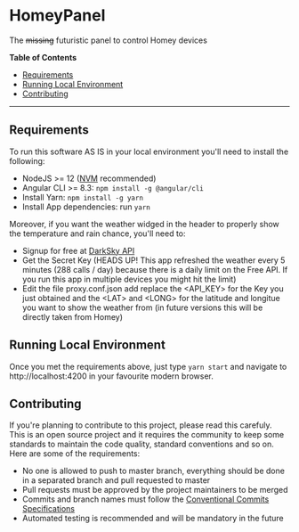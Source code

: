 HomeyPanel
==========
The ~~missing~~ futuristic panel to control Homey devices

**Table of Contents**
* [Requirements](#requirements)
* [Running Local Environment](#running-local-environment)
* [Contributing](#contributing)

- - -

## Requirements
To run this software AS IS in your local environment you'll need to install the following:
- NodeJS >= 12 ([NVM](https://github.com/nvm-sh/nvm#installing-and-updating) recommended)
- Angular CLI >= 8.3: `npm install -g @angular/cli`
- Install Yarn: `npm install -g yarn`
- Install App dependencies: run `yarn`

Moreover, if you want the weather widged in the header to properly show the temperature and rain chance, you'll need to:
- Signup for free at [DarkSky API](https://darksky.net/dev)
- Get the Secret Key (HEADS UP! This app refreshed the weather every 5 minutes (288 calls / day) because there is a daily limit on the Free API. If you run this app in multiple devices you might hit the limit)
- Edit the file proxy.conf.json add replace the \<API_KEY\> for the Key you just obtained and the \<LAT\> and \<LONG\> for the latitude and longitue you want to show the weather from (in future versions this will be directly taken from Homey)


## Running Local Environment
Once you met the requirements above, just type `yarn start` and navigate to http://localhost:4200 in your favourite modern browser.


## Contributing
If you're planning to contribute to this project, please read this carefuly.
This is an open source project and it requires the community to keep some standards to maintain the code quality, standard conventions and so on. Here are some of the requirements:

- No one is allowed to push to master branch, everything should be done in a separated branch and pull requested to master
- Pull requests must be approved by the project maintainers to be merged
- Commits and branch names must follow the [Conventional Commits Specifications](https://www.conventionalcommits.org/en/v1.0.0/)
- Automated testing is recommended and will be mandatory in the future
